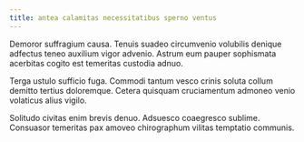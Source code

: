 ```yaml
---
title: antea calamitas necessitatibus sperno ventus
---
```


Demoror suffragium causa. Tenuis suadeo circumvenio volubilis denique adfectus teneo auxilium vigor advenio. Astrum eum pauper sophismata acerbitas cogito est temeritas custodia adnuo.

Terga ustulo sufficio fuga. Commodi tantum vesco crinis soluta collum demitto tertius doloremque. Cetera quisquam cruciamentum admoneo venio volaticus alius vigilo.

Solitudo civitas enim brevis denuo. Adsuesco coaegresco sublime. Consuasor temeritas pax amoveo chirographum vilitas temptatio communis.